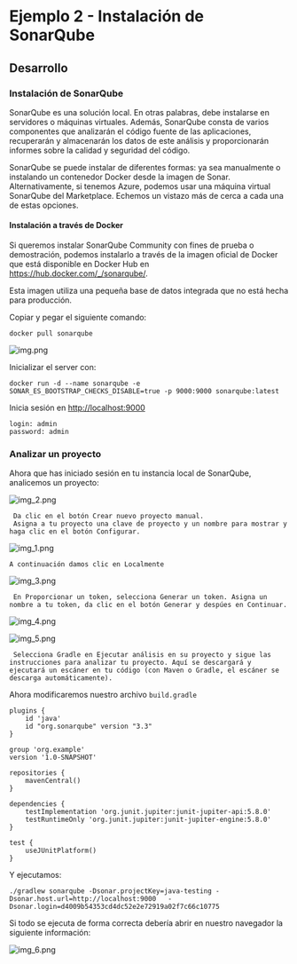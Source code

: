 # Ejemplo 2 - Instalación de SonarQube

## Desarrollo

### Instalación de SonarQube

SonarQube es una solución local. En otras palabras, debe instalarse en servidores o máquinas virtuales. Además,
SonarQube consta de varios componentes que analizarán el código fuente de las aplicaciones, recuperarán y almacenarán
los datos de este análisis y proporcionarán informes sobre la calidad y seguridad del código.

SonarQube se puede instalar de diferentes formas: ya sea manualmente o instalando un contenedor Docker desde la imagen
de Sonar. Alternativamente, si tenemos Azure, podemos usar una máquina virtual SonarQube del Marketplace. Echemos un
vistazo más de cerca a cada una de estas opciones.

#### Instalación a través de Docker

Si queremos instalar SonarQube Community con fines de prueba o demostración, podemos instalarlo a través de la imagen
oficial de Docker que está disponible en Docker Hub en https://hub.docker.com/_/sonarqube/.

Esta imagen utiliza una pequeña base de datos integrada que no está hecha para producción.

Copiar y pegar el siguiente comando:

`docker pull sonarqube`

![img.png](img.png)

Inicializar el server con:

`docker run -d --name sonarqube -e SONAR_ES_BOOTSTRAP_CHECKS_DISABLE=true -p 9000:9000 sonarqube:latest`

Inicia sesión en [http://localhost:9000](http://localhost:9000)

    login: admin
    password: admin

### Analizar un proyecto

Ahora que has iniciado sesión en tu instancia local de SonarQube, analicemos un proyecto:

![img_2.png](img_2.png)

     Da clic en el botón Crear nuevo proyecto manual.
     Asigna a tu proyecto una clave de proyecto y un nombre para mostrar y haga clic en el botón Configurar.

![img_1.png](img_1.png)

    A continuación damos clic en Localmente

![img_3.png](img_3.png)

     En Proporcionar un token, selecciona Generar un token. Asigna un nombre a tu token, da clic en el botón Generar y despúes en Continuar.

![img_4.png](img_4.png)

![img_5.png](img_5.png)

     Selecciona Gradle en Ejecutar análisis en su proyecto y sigue las instrucciones para analizar tu proyecto. Aquí se descargará y ejecutará un escáner en tu código (con Maven o Gradle, el escáner se descarga automáticamente).

Ahora modificaremos nuestro archivo `build.gradle`

```
plugins {
    id 'java'
    id "org.sonarqube" version "3.3"
}

group 'org.example'
version '1.0-SNAPSHOT'

repositories {
    mavenCentral()
}

dependencies {
    testImplementation 'org.junit.jupiter:junit-jupiter-api:5.8.0'
    testRuntimeOnly 'org.junit.jupiter:junit-jupiter-engine:5.8.0'
}

test {
    useJUnitPlatform()
}
```

Y ejecutamos:

`./gradlew sonarqube -Dsonar.projectKey=java-testing -Dsonar.host.url=http://localhost:9000   -Dsonar.login=d4009b54353cd4dc52e2e72919a02f7c66c10775`

Si todo se ejecuta de forma correcta debería abrir en nuestro navegador la siguiente información:

![img_6.png](img_6.png)
